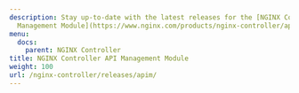 ```yaml
---
description: Stay up-to-date with the latest releases for the [NGINX Controller API
  Management Module](https://www.nginx.com/products/nginx-controller/api-management/).
menu:
  docs:
    parent: NGINX Controller
title: NGINX Controller API Management Module
weight: 100
url: /nginx-controller/releases/apim/
---
```

